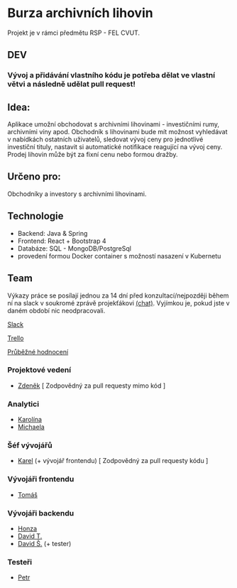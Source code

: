 # Burza archivních lihovin
Projekt je v rámci předmětu RSP - FEL CVUT.

## DEV
<h3>Vývoj a přidávání vlastního kódu je potřeba dělat ve vlastní větvi a následně udělat pull request!</h3>

## Idea:
Aplikace umožní obchodovat s archivními lihovinami - investičními rumy, archivními víny apod. Obchodník s lihovinami bude mít možnost vyhledávat v nabídkách ostatních uživatelů, sledovat vývoj ceny pro jednotlivé investiční tituly, nastavit si automatické notifikace reagující na vývoj ceny. Prodej lihovin může být za fixní cenu nebo formou dražby.

## Určeno pro: 
Obchodníky a investory s archivními lihovinami.

## Technologie
- Backend: Java & Spring
- Frontend: React + Bootstrap 4
- Databáze: SQL - MongoDB/PostgreSql
- provedení formou Docker container s možností nasazení v Kubernetu

## Team
Výkazy práce se posílají jednou za 14 dní před konzultací/nejpozději během ní na slack v soukromé zprávě projekťákovi [(chat)](https://rspnetwork.slack.com/messages/DGQFLKP8X/details/). Vyjímkou je, pokud jste v daném období nic neodpracovali.

[Slack](https://rspnetwork.slack.com/messages/CGPDK2090/details/)

[Trello](https://trello.com/b/w0Lj2Rix/rsp)

[Průběžné hodnocení](project_management/hodnocení/body.md)

### Projektové vedení
- [Zdeněk](bousazde@fel.cvut.cz) [ Zodpovědný za pull requesty mimo kód ]
### Analytici
- [Karolína](pencakar@fel.cvut.cz)
- [Michaela](zelenm10@fel.cvut.cz)
### Šéf vývojářů
- [Karel](zavadka1@fel.cvut.cz) (+ vývojář frontendu) [ Zodpovědný za pull requesty kódu ]
### Vývojáři frontendu
- [Tomáš](navrato2@fel.cvut.cz)
### Vývojáři backendu
- [Honza](seligja2@fel.cvut.cz)
- [David T.](tetoudav@fel.cvut.cz)
- [David Š.](storedav@fel.cvut.cz) (+ tester)
### Testeři
- [Petr](maresp10@fel.cvut.cz)

